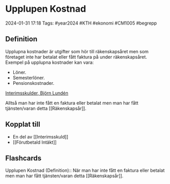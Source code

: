 # Upplupen Kostnad

2024-01-31 17:18
Tags: #year2024 #KTH #ekonomi #CM1005 #begrepp

## Definition

Upplupna kostnader är utgifter som hör till räkenskapsåret men som företaget inte har betalat eller fått faktura på under räkenskapsåret. Exempel på upplupna kostnader kan vara:

- Löner.
- Semesterlöner.
- Pensionskostnader.

[Interimsskulder, Björn Lundén](https://www.bjornlunden.se/bokslut--%C3%A5rsredovisning/interimsskulder__1296)

Alltså man har inte fått en faktura eller betalat men man har fått tjänsten/varan detta [[Räkenskapsår]].

## Kopplat till

- En del av [[Interimsskuld]]
- [[Förutbetald Intäkt]]

## Flashcards

Upplupen Kostnad (Definition):: När man har inte fått en faktura eller betalat men man har fått tjänsten/varan detta [[Räkenskapsår]].
<!--SR:!2000-01-01,1,250!2024-02-06,4,270-->

